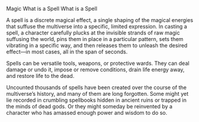 Magic
What is a Spell
What is a Spell
<p>
  A spell is a discrete magical effect, a single shaping of the magical energies that suffuse the multiverse into a specific, limited expression. In casting a spell, a character carefully plucks at the invisible strands of raw magic suffusing the world, pins them in place in a particular pattern, sets them vibrating in a specific way, and then releases them to unleash the desired effect—in most cases, all in the span of seconds.
</p>
<p>
  Spells can be versatile tools, weapons, or protective wards. They can deal damage or undo it, impose or remove conditions, drain life energy away, and restore life to the dead.
</p>
<p>
  Uncounted thousands of spells have been created over the course of the multiverse’s history, and many of them are long forgotten. Some might yet lie recorded in crumbling spellbooks hidden in ancient ruins or trapped in the minds of dead gods. Or they might someday be reinvented by a character who has amassed enough power and wisdom to do so.
</p>